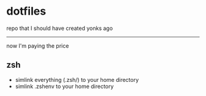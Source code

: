 # dotfiles

repo that I should have created yonks ago

---

now I'm paying the price 

## zsh

* simlink everything (.zsh/) to your home directory 
* simlink .zshenv to your home directory
